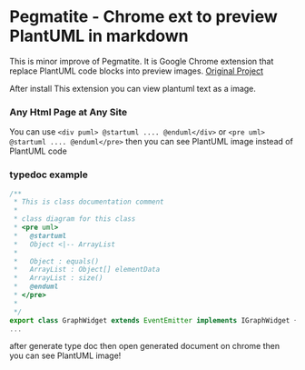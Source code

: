 # Pegmatite - Chrome ext to preview PlantUML in markdown

This is minor improve of Pegmatite. It is Google Chrome extension that replace PlantUML code blocks into preview images.
[Original Project](https://github.com/dai0304/pegmatite)

After install This extension you can view plantuml text as a image.

### Any Html Page at Any Site
You can use `<div puml> @startuml .... @enduml</div>`
or `<pre uml> @startuml .... @enduml</pre>`
then you can see PlantUML image instead of PlantUML code

### typedoc example
```typescript
/**
 * This is class documentation comment
 *
 * class diagram for this class
 * <pre uml>
 *   @startuml
 *   Object <|-- ArrayList
 *
 *   Object : equals()
 *   ArrayList : Object[] elementData
 *   ArrayList : size()
 *   @enduml
 * </pre>
 *
 */
export class GraphWidget extends EventEmitter implements IGraphWidget {
...
```

after generate type doc then open generated document on chrome then you can see PlantUML image!

